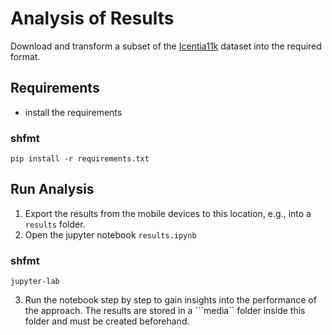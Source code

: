 # Analysis of Results

Download and transform a subset of the [Icentia11k](https://physionet.org/content/icentia11k-continuous-ecg/1.0/) dataset into the required format.

## Requirements

- install the requirements
### shfmt
    pip install -r requirements.txt

## Run Analysis

1. Export the results from the mobile devices to this location, e.g., into a ```results``` folder.
2. Open the jupyter notebook ```results.ipynb```
### shfmt
    jupyter-lab
3. Run the notebook step by step to gain insights into the performance of the approach. The results are stored in a ```media`` folder inside this folder and must be created beforehand.
